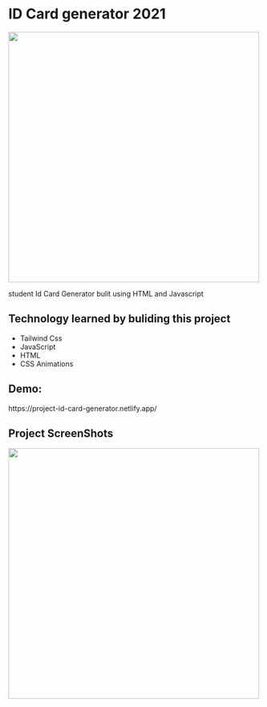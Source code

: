 # ID Card generator 2021

<img src="https://res.cloudinary.com/mehulprojectimages/image/upload/v1628934638/ID%20Card%20Generator/ID-card-generator_xdvp8i.png" width="500">

student Id Card Generator bulit using HTML and Javascript

<h2>Technology learned by buliding this project</h2>
<ul>
  <li>Tailwind Css</li>
  <li>JavaScript</li>
  <li>HTML</li>
  <li>CSS Animations</li>
</ul>

<h2>Demo:</h2>
https://project-id-card-generator.netlify.app/

<br>

<h2>Project ScreenShots</h2>

<img src="https://res.cloudinary.com/mehulprojectimages/image/upload/v1628935173/ID%20Card%20Generator/Project-SS_kpx3sj.png" width="500">
